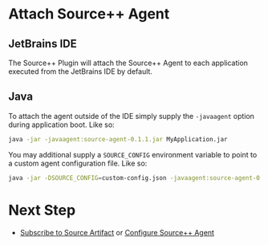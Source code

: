 # Attach Source++ Agent

## JetBrains IDE

The Source++ Plugin will attach the Source++ Agent to each application executed from the JetBrains IDE by default.

## Java

To attach the agent outside of the IDE simply supply the `-javaagent` option during application boot. Like so:

```bash
java -jar -javaagent:source-agent-0.1.1.jar MyApplication.jar
```

You may additional supply a `SOURCE_CONFIG` environment variable to point to a custom agent configuration file. Like so:

```bash
java -jar -DSOURCE_CONFIG=custom-config.json -javaagent:source-agent-0.1.1.jar MyApplication.jar
```

# Next Step

- [Subscribe to Source Artifact](./09-subscribe-to-artifact.md) or [Configure Source++ Agent](./08-configure-source-agent.md)
